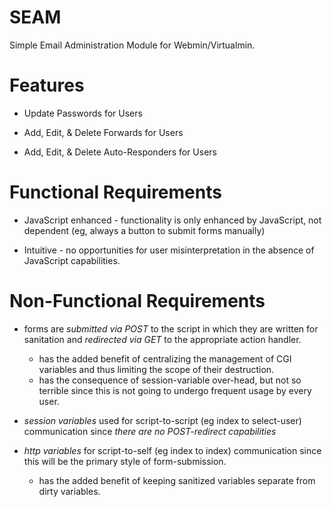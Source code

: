 SEAM
====
Simple Email Administration Module for Webmin/Virtualmin.

Features
========
* Update Passwords for Users

* Add, Edit, & Delete Forwards for Users

* Add, Edit, & Delete Auto-Responders for Users

Functional Requirements
=======================
* JavaScript enhanced - functionality is only enhanced by JavaScript, not 
    dependent (eg, always a button to submit forms manually)
    
* Intuitive - no opportunities for user misinterpretation in the absence of 
    JavaScript capabilities. 

Non-Functional Requirements
===========================
* forms are _submitted via POST_ to the script in which they are written for 
  sanitation and _redirected via GET_ to the appropriate action handler.
  - has the added benefit of centralizing the management of CGI variables and
    thus limiting the scope of their destruction.  
  - has the consequence of session-variable over-head, but not so terrible
    since this is not going to undergo frequent usage by every user. 

* _session variables_ used for script-to-script (eg index to select-user) 
  communication since _there are no POST-redirect capabilities_

* _http variables_ for script-to-self (eg index to index) communication
  since this will be the primary style of form-submission. 
  - has the added benefit of keeping sanitized variables separate from 
    dirty variables.


